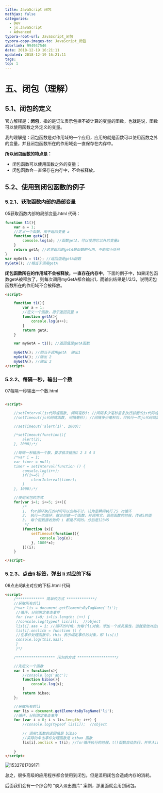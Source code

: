 ```yaml
---
title: JavaScript 闭包
mathjax: false
categories:
  - Dev
  - js.JavaScript
  - Advanced
typora-root-url: JavaScript_闭包
typora-copy-images-to: JavaScript_闭包
abbrlink: 994947546
date: 2018-12-19 16:21:11
updated: 2018-12-19 16:21:11
tags:
top: 1
---
```



# 五、闭包（理解）

## 5.1、闭包的定义

官方解释是：**闭包**，指的是词法表示包括不被计算的变量的函数，也就是说，函数可以使用函数之外定义的变量。

我的理解是：闭包函数是对作用域的一个应用，应用的就是函数可以使用函数之外的变量，并且闭包函数所在的作用域会一直保存在内存中。



**所以闭包函数的特点是：**

- 闭包函数可以使用函数之外的变量；
- 闭包函数会一直保存在内存中，不会被释放。



## 5.2、使用到闭包函数的例子

### 5.2.1、获取函数内部的局部变量

05获取函数内部的局部变量.html  代码：

```javascript
function t1(){
    var a = 1;
    //定义一个函数，用于返回变量 a
    function getA(){
        console.log(a); //函数getA，可以使用它以外的变量a
    }
    return getA; //这里返回的getA是函数的引用，不能加小括号
}
var myGetA = t1(); //返回值是getA函数
myGetA(); //相当于调用getA
```

**闭包函数所在的作用域不会被释放，一直存在内存中**，下面的例子中，如果闭包函数getA被释放了，则每次调用myGetA都会输出1，而输出结果是1/2/3，说明闭包函数所在的作用域不会被释放。

```html
<script>

    function t1(){
        var a = 1;
        //定义一个函数，用于返回变量 a
        function getA(){
            console.log(a++);
        }
        return getA;
    }

    var myGetA = t1(); //返回值是getA函数
    
    myGetA(); //相当于调用getA  输出1
    myGetA(); //输出 2
    myGetA(); //输出 3
</script>
```



### 5.2.2、每隔一秒，输出一个数

07每隔一秒输出一个数.html

```html

<script>

    //setInterval(js代码或函数, 间隔毫秒); //间隔多少毫秒重复执行前面的js代码或函数
    //setTimeout(js代码或函数, 间隔毫秒); //间隔多少毫秒后，只执行一次js代码或函数

    //setTimeout('alert(1)', 2000);

    /*setTimeout(function(){
        alert(2);
    }, 2000);*/

    //每隔一秒输出一个数，要求依次输出1 2 3 4 5
    /*var i = 1;
    var timer = null;
    timer = setInterval(function () {
        console.log(i++);
        if(i>=6) {
            clearInterval(timer);
        }
    }, 1000);*/

    //使用闭包的方式
    for(var i=1; i<=5; i++){
        /*
        1、 for循环执行的时间可以忽略不计，认为是瞬间执行了5 次循环
        2、 执行一次循环，就会创建一个函数，并调用它。调用函数的时候，传递i的值
        3、 每个函数接收到的 i 都是不同的，分别是12345
         */
        (function (x){
            setTimeout(function(){
                console.log(x);
            }, 1000*x);
        })(i);
    }

</script>
```



### 5.2.3、点击li 标签，弹出 li 对应的下标

08点击li弹出对应的下标.html   代码

```html
<script>
    /************* 简单的方式 *************/
    //获取所有的li
    /*var lis = document.getElementsByTagName('li');
     //循环，分别绑定单击事件
     for (var i=0; i<lis.length; i++) {
     //console.log(typeof lis[i]);  //object
     lis[i].aaa = i; //循环的时候，为每个li对象，添加一个成员属性，值就是他对应的下标
     lis[i].onclick = function () {
     //在事件处理函数中，this 表示绑定事件的对象，即 lis[i]
     console.log(this.aaa);
     }
     }*/

    /****************** 闭包的方式 ******************/

    //先定义一个函数
    var t = function(x){
        //console.log('abc');
        function bibao(){
            console.log(x);
        }
        return bibao;
    };

    //获取所有的li
    var lis = document.getElementsByTagName('li');
    //循环，分别绑定单击事件
    for (var i = 0; i < lis.length; i++) {
        //console.log(typeof lis[i]);  //object
        
        // 调用t函数的返回值是 bibao
        //实际的单击事件处理函数是 bibao 函数
        lis[i].onclick = t(i); //for循环执行的时候，t()函数自动执行，并传入i的值。
        
    }
</script>
```

![1532761709171](1532761709171.png)

总之，很多高级的应用程序都会使用到闭包，但是滥用闭包会造成内存的消耗。

后面我们会有一个综合的 “淡入淡出图片” 案例，那里面就会用到闭包。





